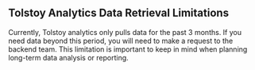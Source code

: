## Tolstoy Analytics Data Retrieval Limitations

Currently, Tolstoy analytics only pulls data for the past 3 months. If you need data beyond this period, you will need to make a request to the backend team. This limitation is important to keep in mind when planning long-term data analysis or reporting.